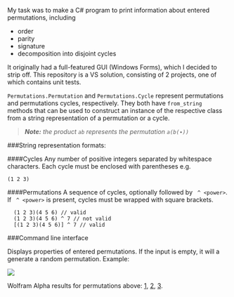 My task was to make a C# program to print information about entered permutations, including

 - order
 - parity
 - signature
 - decomposition into disjoint cycles
 
It originally had a full-featured GUI (Windows Forms), which I decided to strip off. This repository is a VS solution,
consisting of 2 projects, one of which contains unit tests.



`Permutations.Permutation` and `Permutations.Cycle` represent permutations and permutations cycles, respectively.
They both have `from_string` methods that can be used to construct an instance of the respective class from a string representation of
a permutation or a cycle.

> ***Note:*** *the product `ab` represents the permutation `a(b(∙))`*

###String representation formats:

####Cycles
Any number of positive integers separated by whitespace characters. Each cycle must be enclosed with parentheses e.g.
```
(1 2 3)
```
####Permutations
A sequence of cycles, optionally followed by ` ^ <power>`. If ` ^ <power>` is present, cycles must be wrapped with 
square brackets.

```
  (1 2 3)(4 5 6) // valid
  (1 2 3)(4 5 6) ^ 7 // not valid
  [(1 2 3)(4 5 6)] ^ 7 // valid
```

###Command line interface

Displays properties of entered permutations. If the input is empty, it will a generate a random permutation. Example:

![](http://i.imgur.com/XMfCMcd.png)

Wolfram Alpha results for permutations above:
[1](https://www.wolframalpha.com/input/?i=permutation+((2+9+4+7)(5+4+2+7)(7+8+5)(2+5+3))+%5E+307),
[2](https://www.wolframalpha.com/input/?i=permutation+(1)),
[3](https://www.wolframalpha.com/input/?i=permutation+((8+6+1)(1+2+3+4)(2+8+1+5+9)(1+8+9))+%5E+9774).
